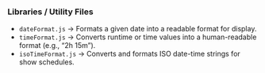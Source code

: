 ### Libraries / Utility Files
- `dateFormat.js` → Formats a given date into a readable format for display.
- `timeFormat.js` → Converts runtime or time values into a human-readable format (e.g., “2h 15m”).
- `isoTimeFormat.js` → Converts and formats ISO date-time strings for show schedules.
